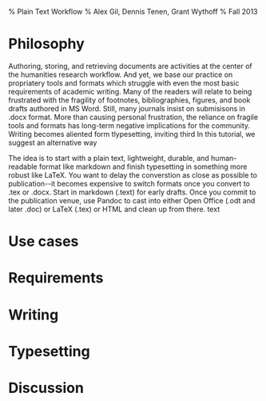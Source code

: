 % Plain Text Workflow 
% Alex Gil, Dennis Tenen, Grant Wythoff
% Fall 2013

# Philosophy 
Authoring, storing, and retrieving documents are activities at the center of the humanities research workflow. And yet, we base our practice on propriatery tools and formats which struggle with even the most basic requirements of academic writing. Many of the readers will relate to being frustrated with the fragility of footnotes, bibliographies, figures, and book drafts authored in MS Word. Still, many journals insist on submisisons in .docx format. More than causing personal frustration, the reliance on fragile tools and formats has long-term negative implications for the community. Writing becomes aliented form tlypesetting, inviting third In this tutorial, we suggest an alternative way 

The idea is to start with a plain text, lightweight, durable, and human-readable format like markdown and finish typesetting in something more robust like LaTeX. You want to delay the converstion as close as possible to publication--it becomes expensive to switch formats once you convert to .tex or .docx.
Start in markdown (.text) for early drafts. Once you commit to the publication venue, use Pandoc to cast into either Open Office (.odt and later .doc) or LaTeX (.tex) or HTML and clean up from there.
 text
# Use cases
# Requirements
# Writing
# Typesetting
# Discussion
